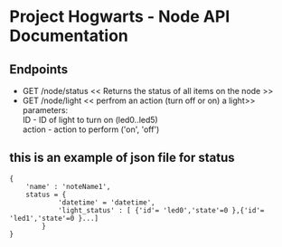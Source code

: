 # Project Hogwarts - Node API Documentation

## Endpoints

- GET /node/status  << Returns the status of all items on the node >> <br>
- GET /node/light << perfrom an action (turn off or on) a light>> <br>
    parameters: <br>
        ID - ID of light to turn on (led0..led5) <br>
        action - action to perform ('on', 'off') <br>


## this is an example of json file for status
```
{
    'name' : 'noteName1',
    status = {
            'datetime' = 'datetime',
            'light_status' : [ {'id'= 'led0','state'=0 },{'id'= 'led1','state'=0 }...]
        }
}
```
